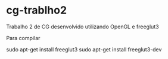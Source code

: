 # cg-trablho2
Trabalho 2 de CG desenvolvido utilizando OpenGL e freeglut3

Para compilar

sudo apt-get install freeglut3
sudo apt-get install freeglut3-dev
